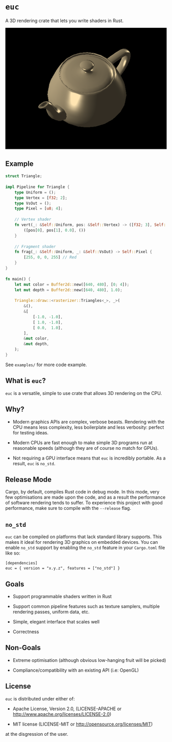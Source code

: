 # `euc`

A 3D rendering crate that lets you write shaders in Rust.

![Example rendering](misc/example.png)

## Example

```rust
struct Triangle;

impl Pipeline for Triangle {
    type Uniform = ();
    type Vertex = [f32; 2];
    type VsOut = ();
    type Pixel = [u8; 4];

    // Vertex shader
    fn vert(_: &Self::Uniform, pos: &Self::Vertex) -> ([f32; 3], Self::VsOut) {
        ([pos[0], pos[1], 0.0], ())
    }

    // Fragment shader
    fn frag(_: &Self::Uniform, _: &Self::VsOut) -> Self::Pixel {
        [255, 0, 0, 255] // Red
    }
}

fn main() {
    let mut color = Buffer2d::new([640, 480], [0; 4]);
    let mut depth = Buffer2d::new([640, 480], 1.0);

    Triangle::draw::<rasterizer::Triangles<_>, _>(
        &(),
        &[
            [-1.0, -1.0],
            [ 1.0, -1.0],
            [ 0.0,  1.0],
        ],
        &mut color,
        &mut depth,
    );
}
```

See `examples/` for more code example.

## What is `euc`?

`euc` is a versatile, simple to use crate that allows 3D rendering on the CPU.

## Why?

- Modern graphics APIs are complex, verbose beasts. Rendering with the CPU means less complexity, less boilerplate and less verbosity: perfect for testing ideas.

- Modern CPUs are fast enough to make simple 3D programs run at reasonable speeds (although they are of course no match for GPUs).

- Not requiring a GPU interface means that `euc` is incredibly portable. As a result, `euc` is `no_std`.

## Release Mode

Cargo, by default, compiles Rust code in debug mode.
In this mode, very few optimisations are made upon the code, and as a result the performance of software rendering tends to suffer.
To experience this project with good performance, make sure to compile with the `--release` flag.

## `no_std`

`euc` can be compiled on platforms that lack standard library supports. This makes it ideal for rendering 3D graphics on embedded devices.
You can enable `no_std` support by enabling the `no_std` feature in your `Cargo.toml` file like so:

```
[dependencies]
euc = { version = "x.y.z", features = ["no_std"] }
```

## Goals

- Support programmable shaders written in Rust

- Support common pipeline features such as texture samplers, multiple rendering passes, uniform data, etc.

- Simple, elegant interface that scales well

- Correctness

## Non-Goals

- Extreme optimisation (although obvious low-hanging fruit will be picked)

- Compliance/compatibility with an existing API (i.e: OpenGL)

## License

`euc` is distributed under either of:

- Apache License, Version 2.0, (LICENSE-APACHE or http://www.apache.org/licenses/LICENSE-2.0)

- MIT license (LICENSE-MIT or http://opensource.org/licenses/MIT)

at the disgression of the user.
